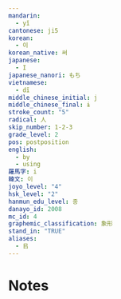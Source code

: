 ```yaml
---
mandarin:
  - yǐ
cantonese: ji5
korean:
  - 이
korean_native: 써
japanese:
  - I
japanese_nanori: もち
vietnamese:
  - dĩ
middle_chinese_initial: j
middle_chinese_final: ɨ
stroke_count: "5"
radical: 人
skip_number: 1-2-3
grade_level: 2
pos: postposition
english:
  - by
  - using
羅馬字: i
韓文: 이
joyo_level: "4"
hsk_level: "2"
hanmun_edu_level: 중
danayo_id: 2008
mc_id: 4
graphemic_classification: 象形
stand_in: "TRUE"
aliases:
  - 㠯
---
```


# Notes
